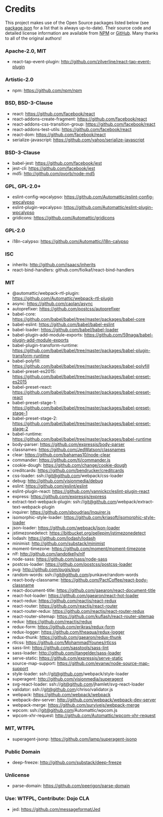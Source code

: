 <!-- This file is automatically generated using `yarn run credits`. -->
Credits
=======
This project makes use of the Open Source packages listed below (see [package.json](/package.json) for a list that is always up-to-date). Their source code and detailed license information are available from [NPM](https://npmjs.org) or [GitHub](https://github.com/). Many thanks to all of the original authors!

### Apache-2.0, MIT
* react-tap-event-plugin: http://github.com/zilverline/react-tap-event-plugin

### Artistic-2.0
* npm: https://github.com/npm/npm

### BSD, BSD-3-Clause
* react: https://github.com/facebook/react
* react-addons-create-fragment: https://github.com/facebook/react
* react-addons-css-transition-group: https://github.com/facebook/react
* react-addons-test-utils: https://github.com/facebook/react
* react-dom: https://github.com/facebook/react
* serialize-javascript: https://github.com/yahoo/serialize-javascript

### BSD-3-Clause
* babel-jest: https://github.com/facebook/jest
* jest-cli: https://github.com/facebook/jest
* md5: http://github.com/pvorb/node-md5

### GPL, GPL-2.0+
* eslint-config-wpcalypso: https://github.com/Automattic/eslint-config-wpcalypso
* eslint-plugin-wpcalypso: https://github.com/Automattic/eslint-plugin-wpcalypso
* gridicons: https://github.com/Automattic/gridicons

### GPL-2.0
* i18n-calypso: https://github.com/Automattic/i18n-calypso

### ISC
* inherits: http://github.com/isaacs/inherits
* react-bind-handlers: github.com/fiolkaf/react-bind-handlers

### MIT
* @automattic/webpack-rtl-plugin: https://github.com/Automattic/webpack-rtl-plugin
* async: https://github.com/caolan/async
* autoprefixer: https://github.com/postcss/autoprefixer
* babel-core: https://github.com/babel/babel/tree/master/packages/babel-core
* babel-eslint: https://github.com/babel/babel-eslint
* babel-loader: https://github.com/babel/babel-loader
* babel-plugin-add-module-exports: https://github.com/59naga/babel-plugin-add-module-exports
* babel-plugin-transform-runtime: https://github.com/babel/babel/tree/master/packages/babel-plugin-transform-runtime
* babel-polyfill: https://github.com/babel/babel/tree/master/packages/babel-polyfill
* babel-preset-es2015: https://github.com/babel/babel/tree/master/packages/babel-preset-es2015
* babel-preset-react: https://github.com/babel/babel/tree/master/packages/babel-preset-react
* babel-preset-stage-1: https://github.com/babel/babel/tree/master/packages/babel-preset-stage-1
* babel-preset-stage-2: https://github.com/babel/babel/tree/master/packages/babel-preset-stage-2
* babel-runtime: https://github.com/babel/babel/tree/master/packages/babel-runtime
* body-parser: https://github.com/expressjs/body-parser
* classnames: https://github.com/JedWatson/classnames
* clear: https://github.com/bahamas10/node-clear
* commander: https://github.com/tj/commander.js
* cookie-dough: https://github.com/change/cookie-dough
* creditcards: https://github.com/bendrucker/creditcards
* css-loader: ssh://git@github.com/webpack/css-loader
* debug: http://github.com/visionmedia/debug
* eslint: https://github.com/eslint/eslint
* eslint-plugin-react: https://github.com/yannickcr/eslint-plugin-react
* express: https://github.com/expressjs/express
* extract-text-webpack-plugin: ssh://git@github.com/webpack/extract-text-webpack-plugin
* inquirer: https://github.com/sboudrias/Inquirer.js
* isomorphic-style-loader: https://github.com/kriasoft/isomorphic-style-loader
* json-loader: https://github.com/webpack/json-loader
* jstimezonedetect: https://bitbucket.org/pellepim/jstimezonedetect
* lodash: https://github.com/lodash/lodash
* minimist: http://github.com/substack/minimist
* moment-timezone: https://github.com/moment/moment-timezone
* nlf: http://github.com/iandotkelly/nlf
* node-sass: https://github.com/sass/node-sass
* postcss-loader: https://github.com/postcss/postcss-loader
* pug: http://github.com/pugjs/pug
* random-words: ssh://git@github.com/punkave/random-words
* react-body-classname: https://github.com/PactCoffee/react-body-classname
* react-document-title: https://github.com/gaearon/react-document-title
* react-hot-loader: https://github.com/gaearon/react-hot-loader
* react-redux: https://github.com/reactjs/react-redux
* react-router: https://github.com/reactjs/react-router
* react-router-redux: https://github.com/reactjs/react-router-redux
* react-router-sitemap: https://github.com/kuflash/react-router-sitemap
* redux: https://github.com/reactjs/redux
* redux-form: https://github.com/erikras/redux-form
* redux-logger: https://github.com/theaqua/redux-logger
* redux-thunk: https://github.com/gaearon/redux-thunk
* rtlcss: https://github.com/MohammadYounes/rtlcss
* sass-lint: https://github.com/sasstools/sass-lint
* sass-loader: http://github.com/jtangelder/sass-loader
* serve-static: https://github.com/expressjs/serve-static
* source-map-support: https://github.com/evanw/node-source-map-support
* style-loader: ssh://git@github.com/webpack/style-loader
* superagent: http://github.com/visionmedia/superagent
* svg-react-loader: ssh://git@github.com/jhamlet/svg-react-loader
* validator: ssh://git@github.com/chriso/validator.js
* webpack: https://github.com/webpack/webpack
* webpack-dev-server: http://github.com/webpack/webpack-dev-server
* webpack-merge: https://github.com/survivejs/webpack-merge
* wpcom: ssh://git@github.com/Automattic/wpcom.js
* wpcom-xhr-request: http://github.com/Automattic/wpcom-xhr-request

### MIT, WTFPL
* superagent-jsonp: https://github.com/lamp/superagent-jsonp

### Public Domain
* deep-freeze: http://github.com/substack/deep-freeze

### Unlicense
* parse-domain: https://github.com/peerigon/parse-domain

### Use: WTFPL, Contribute: Dojo CLA
* jed: https://github.com/messageformat/Jed
